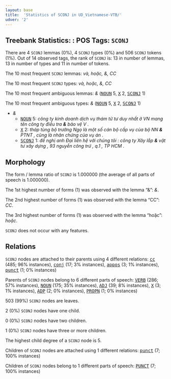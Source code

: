 ```yaml
---
layout: base
title:  'Statistics of SCONJ in UD_Vietnamese-VTB/'
udver: '2'
---
```


## Treebank Statistics: : POS Tags: `SCONJ`

There are 4 `SCONJ` lemmas (0%), 4 `SCONJ` types (0%) and 506 `SCONJ` tokens (1%).
Out of 14 observed tags, the rank of `SCONJ` is: 13 in number of lemmas, 13 in number of types and 11 in number of tokens.

The 10 most frequent `SCONJ` lemmas: <em>và, hoặc, &, CC</em>

The 10 most frequent `SCONJ` types:  <em>và, hoặc, &, CC</em>

The 10 most frequent ambiguous lemmas: <em>&</em> (<tt><a href="vi_vtb-pos-NOUN.html">NOUN</a></tt> 5, <tt><a href="vi_vtb-pos-X.html">X</a></tt> 2, <tt><a href="vi_vtb-pos-SCONJ.html">SCONJ</a></tt> 1)

The 10 most frequent ambiguous types:  <em>&</em> (<tt><a href="vi_vtb-pos-NOUN.html">NOUN</a></tt> 5, <tt><a href="vi_vtb-pos-X.html">X</a></tt> 2, <tt><a href="vi_vtb-pos-SCONJ.html">SCONJ</a></tt> 1)


* <em>&</em>
  * <tt><a href="vi_vtb-pos-NOUN.html">NOUN</a></tt> 5: <em>công ty kinh doanh dịch vụ thám tử tư duy nhất ở VN mang tên công ty điều tra <b>&</b> bảo vệ V .</em>
  * <tt><a href="vi_vtb-pos-X.html">X</a></tt> 2: <em>tháp tùng bộ trưởng Ngọ là một số cán bộ cấp vụ của bộ NN <b>&</b> PTNT , cũng là nhân chứng của vụ án .</em>
  * <tt><a href="vi_vtb-pos-SCONJ.html">SCONJ</a></tt> 1: <em>đề nghị anh Đại liên hệ với chúng tôi : công ty Xây lắp <b>&</b> vật tư xây dựng , 93 nguyễn công trứ , q.1 , TP HCM .</em>

## Morphology

The form / lemma ratio of `SCONJ` is 1.000000 (the average of all parts of speech is 1.000000).

The 1st highest number of forms (1) was observed with the lemma “&”: <em>&</em>.

The 2nd highest number of forms (1) was observed with the lemma “CC”: <em>CC</em>.

The 3rd highest number of forms (1) was observed with the lemma “hoặc”: <em>hoặc</em>.

`SCONJ` does not occur with any features.


## Relations

`SCONJ` nodes are attached to their parents using 4 different relations: <tt><a href="vi_vtb-dep-cc.html">cc</a></tt> (485; 96% instances), <tt><a href="vi_vtb-dep-conj.html">conj</a></tt> (17; 3% instances), <tt><a href="vi_vtb-dep-appos.html">appos</a></tt> (3; 1% instances), <tt><a href="vi_vtb-dep-punct.html">punct</a></tt> (1; 0% instances)

Parents of `SCONJ` nodes belong to 6 different parts of speech: <tt><a href="vi_vtb-pos-VERB.html">VERB</a></tt> (286; 57% instances), <tt><a href="vi_vtb-pos-NOUN.html">NOUN</a></tt> (175; 35% instances), <tt><a href="vi_vtb-pos-ADJ.html">ADJ</a></tt> (39; 8% instances), <tt><a href="vi_vtb-pos-X.html">X</a></tt> (3; 1% instances), <tt><a href="vi_vtb-pos-ADP.html">ADP</a></tt> (2; 0% instances), <tt><a href="vi_vtb-pos-PROPN.html">PROPN</a></tt> (1; 0% instances)

503 (99%) `SCONJ` nodes are leaves.

2 (0%) `SCONJ` nodes have one child.

0 (0%) `SCONJ` nodes have two children.

1 (0%) `SCONJ` nodes have three or more children.

The highest child degree of a `SCONJ` node is 5.

Children of `SCONJ` nodes are attached using 1 different relations: <tt><a href="vi_vtb-dep-punct.html">punct</a></tt> (7; 100% instances)

Children of `SCONJ` nodes belong to 1 different parts of speech: <tt><a href="vi_vtb-pos-PUNCT.html">PUNCT</a></tt> (7; 100% instances)

